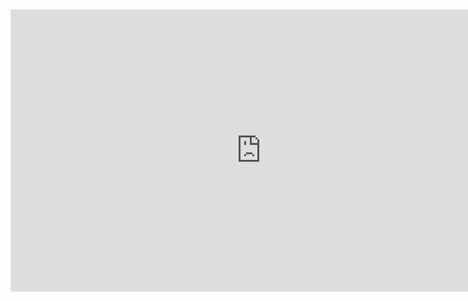 <iframe style="border: 1px solid rgba(0, 0, 0, 0.1);" width="800" height="450" src="https://www.figma.com/embed?embed_host=share&url=https%3A%2F%2Fwww.figma.com%2Ffile%2FObgsQXN4R6N6ybuiCYXQgt%2FUntitled%3Ftype%3Ddesign%26node-id%3D1%253A2%26mode%3Ddesign%26t%3DbuYvkJz3r7BJFXau-1" allowfullscreen></iframe>
